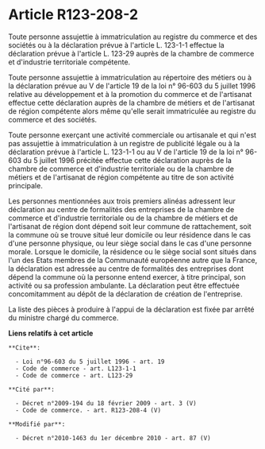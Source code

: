 # Article R123-208-2

Toute personne assujettie à immatriculation au registre du commerce et des sociétés ou à la déclaration prévue à l'article L.
123-1-1 effectue la déclaration prévue à l'article L. 123-29 auprès de la      chambre de commerce et d'industrie
territoriale compétente. 

Toute personne assujettie à immatriculation au répertoire des métiers ou à la déclaration prévue au V de l'article 19 de la
loi n° 96-603 du 5 juillet 1996 relative au développement et à la promotion du commerce et de l'artisanat effectue cette
déclaration auprès de la chambre de métiers et de l'artisanat de région compétente alors même qu'elle serait immatriculée au
registre du commerce et des sociétés. 

Toute personne exerçant une activité commerciale ou artisanale et qui n'est pas assujettie à immatriculation à un registre de
publicité légale ou à la déclaration prévue à l'article L. 123-1-1 ou au V de l'article 19 de la loi n° 96-603 du 5 juillet
1996 précitée effectue cette déclaration auprès de la      chambre de commerce et d'industrie territoriale ou de la chambre
de métiers et de l'artisanat de région compétente au titre de son activité principale. 

Les personnes mentionnées aux trois premiers alinéas adressent leur déclaration au centre de formalités des entreprises de la
chambre de commerce et d'industrie territoriale ou de la chambre de métiers et de l'artisanat de région dont dépend soit leur
commune de rattachement, soit la commune où se trouve situé leur domicile ou leur résidence dans le cas d'une personne
physique, ou leur siège social dans le cas d'une personne morale. Lorsque le domicile, la résidence ou le siège social sont
situés dans l'un des Etats membres de la Communauté européenne autre que la France, la déclaration est adressée au centre de
formalités des entreprises dont dépend la commune où la personne entend exercer, à titre principal, son activité ou sa
profession ambulante. La déclaration peut être effectuée concomitamment au dépôt de la déclaration de création de
l'entreprise. 

La liste des pièces à produire à l'appui de la déclaration est fixée par arrêté du ministre chargé du commerce.

**Liens relatifs à cet article**

	**Cite**:

	  - Loi n°96-603 du 5 juillet 1996 - art. 19
	  - Code de commerce - art. L123-1-1
	  - Code de commerce - art. L123-29

	**Cité par**:

	  - Décret n°2009-194 du 18 février 2009 - art. 3 (V)
	  - Code de commerce. - art. R123-208-4 (V)

	**Modifié par**:

	  - Décret n°2010-1463 du 1er décembre 2010 - art. 87 (V)
